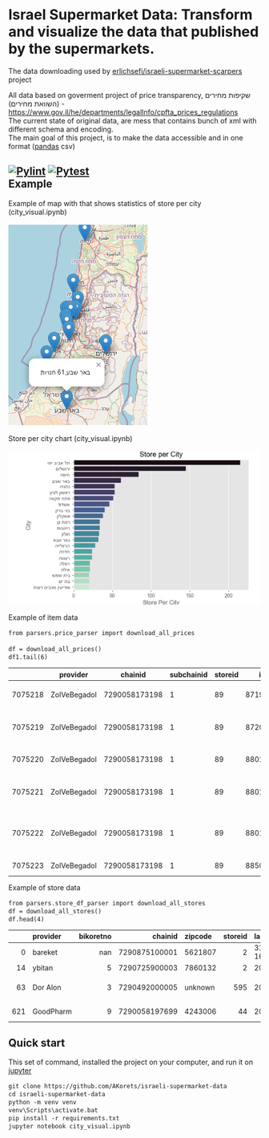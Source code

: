 Israel Supermarket Data: Transform and visualize the data that published by the supermarkets.
=======================================
The data downloading used by [erlichsefi/israeli-supermarket-scarpers](https://github.com/erlichsefi/israeli-supermarket-scarpers/) project

All data based on goverment project of price transparency,
    שקיפות מחירים (השוואת מחירים) - https://www.gov.il/he/departments/legalInfo/cpfta_prices_regulations  
The current state of original data, are mess that contains bunch of xml with different schema and encoding.   
The main goal of this project, is to make the data accessible and in one format ([pandas](https://pandas.pydata.org/docs/index.html) csv)

[![Pylint](https://github.com/AKorets/israeli-supermarket-data/actions/workflows/pylint.yml/badge.svg)](https://github.com/AKorets/israeli-supermarket-data/actions/workflows/pylint.yml)
[![Pytest](https://github.com/AKorets/israeli-supermarket-data/actions/workflows/pytest.yml/badge.svg)](https://github.com/AKorets/israeli-supermarket-data/actions/workflows/pytest.yml)  
Example
-----------
Example of map with that shows statistics of store per city (city_visual.ipynb)

![Store Per City Map](img/Map.png)

Store per city chart (city_visual.ipynb)

![Store Per City chart](img/Store_per_city.png)

Example of item data

	from parsers.price_parser import download_all_prices
	
	df = download_all_prices()
	df1.tail(6)

|          |provider     |       chainid |  subchainid |   storeid | itemcode | itemname |   itemprice |   unitqty |   unitofmeasureprice |   qtyinpackage | manufacturename   | manufacturecountry   | manufactureitemdescription           |   bisweighted |   allowdiscount | priceupdatedate     |   unitmeasure |   quantity |
| --------- | --------- | ------------- | ------------- |------------- | ------------- | ------------- | ------------- | ------------- | ------------- | ------------- | ------------- | ------------- | ------------- | ------------- | ------------- | ------------- | ------------- | ------------- |
| 7075218 | ZolVeBegadol | 7290058173198 |            1 |        89 | 8719200998049 | מזולה בטעם טבעי                      |        10.9 |     00000 |                0.109 |              0 | לא ידוע           | ישראל                | מזולה בטעם טבעי                      |             0 |               0 | 2021-10-27 10:43:45 |         00000 |          0 |
| 7075219 | ZolVeBegadol | 7290058173198 |            1 |        89 | 8720608014958 | תה ליפטון 1.5 גר' 100 יחידות         |        15.9 |     00000 |                0.159 |             12 | לא ידוע           | הודו                 | תה ליפטון 1.5 גר' 100 יחידות         |             0 |               0 | 2023-07-13 11:22:53 |         00000 |         12 |
| 7075220 | ZolVeBegadol | 7290058173198 |            1 |        89 | 8801055707966 | קפה בריסטה קלוי וטחון                |        36.9 |     00000 |                0.369 |             12 | לא ידוע           | לא ידוע              | קפה בריסטה קלוי וטחון                |             0 |               0 | 2023-05-28 09:59:11 |         00000 |         12 |
| 7075221 | ZolVeBegadol | 7290058173198 |            1 |        89 | 8801055709465 | נסקפה קפוצ'ינו וניל 10 יח' 185 גרם   |        21.5 |     00000 |                0.215 |              0 | לא ידוע           | דרום קוריאה          | נסקפה קפוצ'ינו וניל 10 יח' 185 גרם   |             0 |               0 | 2023-05-28 09:52:11 |         00000 |          0 |
| 7075222 | ZolVeBegadol | 7290058173198 |            1 |        89 | 8801055709489 | נסקפה קפוצ'ינו אגוזים 10 יח' 180 גרם |        21.5 |     00000 |                0.215 |              0 | לא ידוע           | דרום קוריאה          | נסקפה קפוצ'ינו אגוזים 10 יח' 180 גרם |             0 |               0 | 2023-05-28 09:52:12 |         00000 |          0 |
| 7075223 | ZolVeBegadol | 7290058173198 |            1 |        89 | 8850389105832 | סאפה תפוח ליטר                       |        12.7 |     00000 |               12.7   |              0 | לא ידוע           | תאילנד               | סאפה תפוח ליטר                       |             0 |               0 | 2023-05-25 16:54:56 |         00000 |          0 |


Example of store data

	from parsers.store_df_parser import download_all_stores
	df = download_all_stores()
 	df.head(4)
 
|     | provider   |   bikoretno |       chainid | zipcode   |   storeid | lastupdatedate      |   storetype | storename            |   subchainid | city   | address           |
|----:|:-----------|------------:|--------------:|:----------|----------:|:--------------------|------------:|:---------------------|-------------:|:-------|:------------------|
|   0 | bareket    |         nan | 7290875100001 | 5621807   |         2 | 31/07/2022 16:23:32 |           1 | 2 יהוד               |            1 | יהוד   | התעשייה 29        |
|  14 | ybitan     |           5 | 7290725900003 | 7860132   |         2 | 2023-07-29          |           1 | אשקלון החאן          |            1 | אשקלון | הרצל 33           |
|  63 | Dor Alon   |           3 | 7290492000005 | unknown   |       595 | 2023-07-27          |           1 | AM-PMזבוטינסקי בת ים |            0 | בת ים  | זבוטינסקי 2 בת ים |
| 621 | GoodPharm  |           9 | 7290058197699 | 4243006   |        44 | 2023-07-29          |           1 | נתניה - חדש הרצל 23  |            1 | נתניה  | הרצל 23           |

Quick start
-----------

This set of command, installed the project on your computer, and run it on [jupyter](https://jupyter.org/)

	git clone https://github.com/AKorets/israeli-supermarket-data
	cd israeli-supermarket-data
	python -m venv venv
	venv\Scripts\activate.bat
	pip install -r requirements.txt
	jupyter notebook city_visual.ipynb

